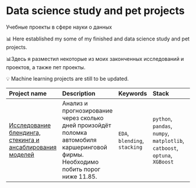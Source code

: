 # Data science study and pet projects
Учебные проекты в сфере науки о данных

📊 Here established my some of my finished and data science study and pet projects.

📊Здесь я разместил некоторые из моих законченных исследований и проектов, а также пет проекты.

💡 Machine learning projects are still to be updated.


| Project name             | Description                     | Keywords                      |Stack                   | Platform    |
| :------------------------|:--------------------------------|:------------------------------|:------------------| :------------------|
| [Исследование блендинга, стекинга и ансаблирования моделей](https://github.com/nedokormysh/PORTFOLIO/blob/main/CDS_solution_12_2_1.ipynb) | Анализ и прогнозирование через сколько дней произойдёт поломка автомобиля каршеринговой фирмы. Необходимо побить порог ниже 11.85. | `EDA`, `blending`, `stacking` | `python`, `pandas`, `numpy`, `matplotlib`,  `catboost`,  `optuna`,  `XGBoost`| `Stepik`
